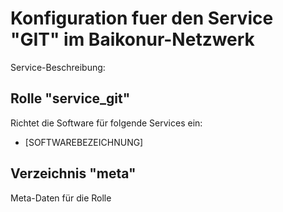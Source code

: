# Konfiguration fuer den Service "GIT" im Baikonur-Netzwerk
Service-Beschreibung:

## Rolle "service_git"
Richtet die Software für folgende Services ein:
* [SOFTWAREBEZEICHNUNG]

## Verzeichnis "meta"
Meta-Daten für die Rolle
